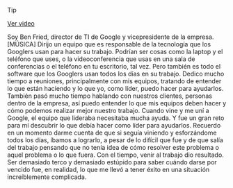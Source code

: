 > [!TIP]  
> [Ver video](https://youtu.be/lVlfh_8Lnwc)

Soy Ben Fried,
director de TI de Google y vicepresidente de la empresa. [MÚSICA] Dirijo un equipo que es responsable de la tecnología que los Googlers usan
para hacer su trabajo. Podrían ser cosas como la laptop
y el teléfono que uses, o la videoconferencia que usas en una sala de conferencias
o el teléfono en tu escritorio, tal vez. Pero también es todo el software que los Googlers
usan todos los días en su trabajo. Dedico mucho tiempo a reuniones,
principalmente con mis equipos, tratando de entender
lo que están haciendo y lo que yo, como líder, puedo hacer para ayudarlos. También pasó mucho tiempo hablando con nuestros clientes,
personas dentro de la empresa, así puedo entender lo que mis equipos deben hacer
y cómo podemos realizar mejor nuestro trabajo. Cuando vine y me uní a Google,
el equipo que lideraba necesitaba mucha ayuda. Y fue un gran reto para mí descubrir lo que debía hacer
como líder para ayudarlos. Recuerdo en un momento
darme cuenta de que si seguía viniendo y esforzándome todos los días,
íbamos a lograrlo, a pesar de lo difícil que fue y de que salía del trabajo
pensando que no tenía idea
de cómo resolver este problema o aquel problema o lo que fuera. Con el tiempo, venir al trabajo dio resultado.
Ser demasiado terco y demasiado estúpido para saber cuándo darse por vencido fue, en realidad, lo que me llevó a tener éxito
en una situación increíblemente complicada.